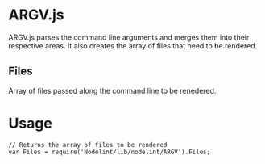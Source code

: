 ARGV.js
=======

ARGV.js parses the command line arguments and merges them into their respective areas. It also creates the array of files that need to be rendered.



Files
-----

Array of files passed along the command line to be renedered.


Usage
=====

	// Returns the array of files to be rendered
	var Files = require('Nodelint/lib/nodelint/ARGV').Files;
